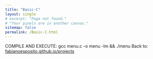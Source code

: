 ```yaml
---
title: "Basic-C"
layout: single
# excerpt: "Page not found."
# "Your pixels are in another canvas."
sitemap: false
permalink: /Basic-C.html
---
```

COMPILE AND EXECUTE: gcc menu.c -o menu -lm && ./menu
Back to: [fabianoesposito.github.io/projects](https://fabianoesposito.github.io/projects/)